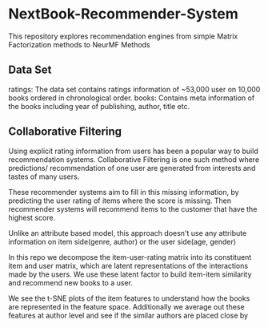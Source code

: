 # NextBook-Recommender-System
This repository explores recommendation engines from simple Matrix Factorization methods to NeurMF Methods

## Data Set
ratings: The data set contains ratings information of ~53,000 user on 10,000 books ordered in chronological order.
books: Contains meta information of the books including year of publishing, author, title etc.


## Collaborative Filtering
Using explicit rating information from users has been a popular way to build recommendation systems. Collaborative Filtering is one such method where predictions/ recommendation of one user are generated from interests and tastes of many users.

These recommender systems aim to fill in this missing information, by predicting the user rating of items where the score is missing. Then recommender systems will recommend items to the customer that have the highest score.

Unlike an attribute based model, this approach doesn't use any attribute information on item side(genre, author) or the user side(age, gender)

In this repo we decompose the item-user-rating matrix into its constituent item and user matrix, which are latent representations of the interactions made by the users. We use these latent factor to build item-item similarity and recommend new books to a user.

We see the t-SNE plots of the item features to understand how the books are represented in the feature space. Additionally we average out these features at author level and see if the similar authors are placed close by

